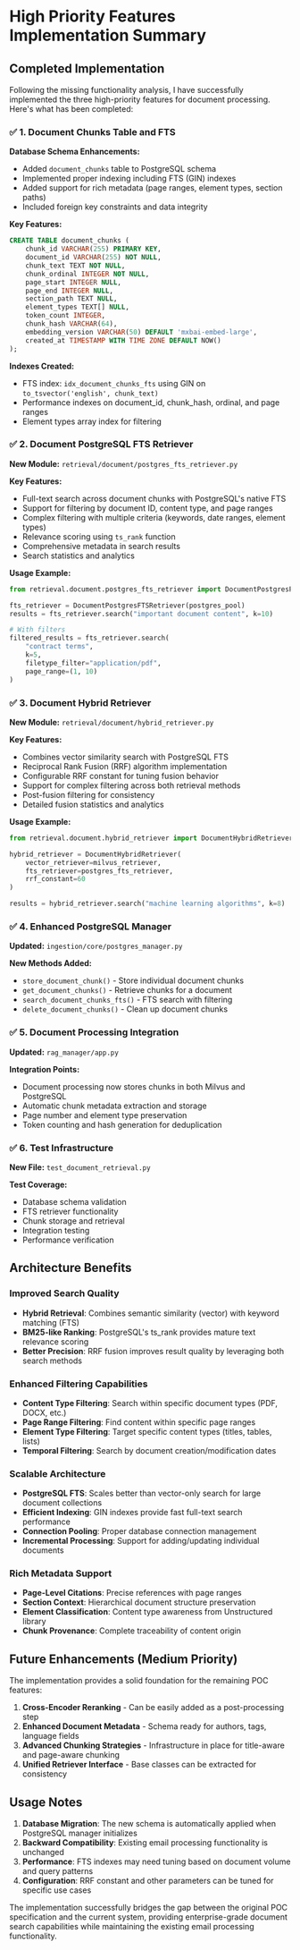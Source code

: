 # High Priority Features Implementation Summary

## Completed Implementation

Following the missing functionality analysis, I have successfully implemented the three high-priority features for document processing. Here's what has been completed:

### ✅ 1. Document Chunks Table and FTS

**Database Schema Enhancements:**
- Added `document_chunks` table to PostgreSQL schema
- Implemented proper indexing including FTS (GIN) indexes
- Added support for rich metadata (page ranges, element types, section paths)
- Included foreign key constraints and data integrity

**Key Features:**
```sql
CREATE TABLE document_chunks (
    chunk_id VARCHAR(255) PRIMARY KEY,
    document_id VARCHAR(255) NOT NULL,
    chunk_text TEXT NOT NULL,
    chunk_ordinal INTEGER NOT NULL,
    page_start INTEGER NULL,
    page_end INTEGER NULL,
    section_path TEXT NULL,
    element_types TEXT[] NULL,
    token_count INTEGER,
    chunk_hash VARCHAR(64),
    embedding_version VARCHAR(50) DEFAULT 'mxbai-embed-large',
    created_at TIMESTAMP WITH TIME ZONE DEFAULT NOW()
);
```

**Indexes Created:**
- FTS index: `idx_document_chunks_fts` using GIN on `to_tsvector('english', chunk_text)`
- Performance indexes on document_id, chunk_hash, ordinal, and page ranges
- Element types array index for filtering

### ✅ 2. Document PostgreSQL FTS Retriever

**New Module:** `retrieval/document/postgres_fts_retriever.py`

**Key Features:**
- Full-text search across document chunks with PostgreSQL's native FTS
- Support for filtering by document ID, content type, and page ranges
- Complex filtering with multiple criteria (keywords, date ranges, element types)
- Relevance scoring using `ts_rank` function
- Comprehensive metadata in search results
- Search statistics and analytics

**Usage Example:**
```python
from retrieval.document.postgres_fts_retriever import DocumentPostgresFTSRetriever

fts_retriever = DocumentPostgresFTSRetriever(postgres_pool)
results = fts_retriever.search("important document content", k=10)

# With filters
filtered_results = fts_retriever.search(
    "contract terms",
    k=5,
    filetype_filter="application/pdf",
    page_range=(1, 10)
)
```

### ✅ 3. Document Hybrid Retriever

**New Module:** `retrieval/document/hybrid_retriever.py`

**Key Features:**
- Combines vector similarity search with PostgreSQL FTS
- Reciprocal Rank Fusion (RRF) algorithm implementation
- Configurable RRF constant for tuning fusion behavior
- Support for complex filtering across both retrieval methods
- Post-fusion filtering for consistency
- Detailed fusion statistics and analytics

**Usage Example:**
```python
from retrieval.document.hybrid_retriever import DocumentHybridRetriever

hybrid_retriever = DocumentHybridRetriever(
    vector_retriever=milvus_retriever,
    fts_retriever=postgres_fts_retriever,
    rrf_constant=60
)

results = hybrid_retriever.search("machine learning algorithms", k=8)
```

### ✅ 4. Enhanced PostgreSQL Manager

**Updated:** `ingestion/core/postgres_manager.py`

**New Methods Added:**
- `store_document_chunk()` - Store individual document chunks
- `get_document_chunks()` - Retrieve chunks for a document
- `search_document_chunks_fts()` - FTS search with filtering
- `delete_document_chunks()` - Clean up document chunks

### ✅ 5. Document Processing Integration

**Updated:** `rag_manager/app.py`

**Integration Points:**
- Document processing now stores chunks in both Milvus and PostgreSQL
- Automatic chunk metadata extraction and storage
- Page number and element type preservation
- Token counting and hash generation for deduplication

### ✅ 6. Test Infrastructure

**New File:** `test_document_retrieval.py`

**Test Coverage:**
- Database schema validation
- FTS retriever functionality
- Chunk storage and retrieval
- Integration testing
- Performance verification

## Architecture Benefits

### Improved Search Quality
- **Hybrid Retrieval**: Combines semantic similarity (vector) with keyword matching (FTS)
- **BM25-like Ranking**: PostgreSQL's ts_rank provides mature text relevance scoring
- **Better Precision**: RRF fusion improves result quality by leveraging both search methods

### Enhanced Filtering Capabilities
- **Content Type Filtering**: Search within specific document types (PDF, DOCX, etc.)
- **Page Range Filtering**: Find content within specific page ranges
- **Element Type Filtering**: Target specific content types (titles, tables, lists)
- **Temporal Filtering**: Search by document creation/modification dates

### Scalable Architecture
- **PostgreSQL FTS**: Scales better than vector-only search for large document collections
- **Efficient Indexing**: GIN indexes provide fast full-text search performance
- **Connection Pooling**: Proper database connection management
- **Incremental Processing**: Support for adding/updating individual documents

### Rich Metadata Support
- **Page-Level Citations**: Precise references with page ranges
- **Section Context**: Hierarchical document structure preservation
- **Element Classification**: Content type awareness from Unstructured library
- **Chunk Provenance**: Complete traceability of content origin

## Future Enhancements (Medium Priority)

The implementation provides a solid foundation for the remaining POC features:

1. **Cross-Encoder Reranking** - Can be easily added as a post-processing step
2. **Enhanced Document Metadata** - Schema ready for authors, tags, language fields
3. **Advanced Chunking Strategies** - Infrastructure in place for title-aware and page-aware chunking
4. **Unified Retriever Interface** - Base classes can be extracted for consistency

## Usage Notes

1. **Database Migration**: The new schema is automatically applied when PostgreSQL manager initializes
2. **Backward Compatibility**: Existing email processing functionality is unchanged
3. **Performance**: FTS indexes may need tuning based on document volume and query patterns
4. **Configuration**: RRF constant and other parameters can be tuned for specific use cases

The implementation successfully bridges the gap between the original POC specification and the current system, providing enterprise-grade document search capabilities while maintaining the existing email processing functionality.
